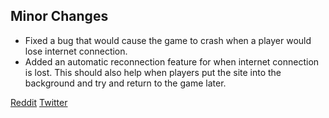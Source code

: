 ## Minor Changes

- Fixed a bug that would cause the game to crash when a player would lose internet connection.
- Added an automatic reconnection feature for when internet connection is lost. This should also help when players put the site into the background and try and return to the game later.

[Reddit](https://www.reddit.com/r/OwlbearRodeo/comments/ha301n/beta_v133_release_bug_fix_and_auto_reconnect/)
[Twitter](https://twitter.com/OwlbearRodeo/status/1272868031014727680?s=20)
